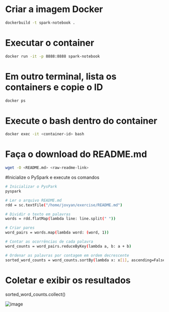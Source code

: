 # Criar a imagem Docker
```bash
dockerbuild -t spark-notebook .
```
# Executar o container
```bash
docker run -it -p 8888:8888 spark-notebook
```
# Em outro terminal, lista os containers e copie o ID
```bash
docker ps
```

# Execute o bash dentro do container
```bash
docker exec -it <container-id> bash
```
# Faça o download do README.md
```bash
wget -O <README.md> <raw-readme-link>
```
#Inicialize o PySpark e execute os comandos 
```bash
# Inicializar o PysPark
pyspark
```

```bash
# Ler o arquivo README.md
rdd = sc.textFile("/home/jovyan/exercise/README.md")
```

```bash
# Dividir o texto em palavras
words = rdd.flatMap(lambda line: line.split(" "))
```

```bash
# Criar pares
word_pairs = words.map(lambda word: (word, 1))
```

```bash
# Contar as ocorrências de cada palavra
word_counts = word_pairs.reduceByKey(lambda a, b: a + b)
```

```bash
# Ordenar as palavras por contagem em ordem decrescente
sorted_word_counts = word_counts.sortBy(lambda x: x[1], ascending=False)
```
# Coletar e exibir os resultados
sorted_word_counts.collect()


![image](https://github.com/user-attachments/assets/41b804ca-8b98-41bc-a741-cbf3a8d40af2)
